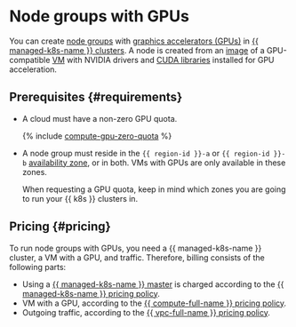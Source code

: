 # Node groups with GPUs

You can create [node groups](../index.md#node-group) with [graphics accelerators (GPUs)](../../../compute/concepts/gpus.md) in [{{ managed-k8s-name }} clusters](../index.md#kubernetes-cluster). A node is created from an [image](../../../compute/concepts/image.md) of a GPU-compatible [VM](../../../compute/concepts/vm.md) with NVIDIA drivers and [CUDA libraries](https://developer.nvidia.com/gpu-accelerated-libraries) installed for GPU acceleration.

## Prerequisites {#requirements}

* A cloud must have a non-zero GPU quota.

  {% include [compute-gpu-zero-quota](../../../_includes/compute/gpu-zero-quota.md) %}

* A node group must reside in the `{{ region-id }}-a` or `{{ region-id }}-b` [availability zone](../../../overview/concepts/geo-scope.md), or in both. VMs with GPUs are only available in these zones.

  When requesting a GPU quota, keep in mind which zones you are going to run your {{ k8s }} clusters in.
  

## Pricing {#pricing}

To run node groups with GPUs, you need a {{ managed-k8s-name }} cluster, a VM with a GPU, and traffic. Therefore, billing consists of the following parts:
* Using a [{{ managed-k8s-name }} master](../index.md#master) is charged according to the [{{ managed-k8s-name }} pricing policy](../../pricing.md).
* VM with a GPU, according to the [{{ compute-full-name }} pricing policy](../../../compute/pricing.md#prices-instance-resources).
* Outgoing traffic, according to the [{{ vpc-full-name }} pricing policy](../../../vpc/pricing.md).